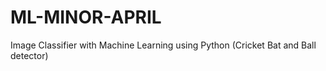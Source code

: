# ML-MINOR-APRIL
Image Classifier with Machine Learning using Python (Cricket Bat and Ball detector)
